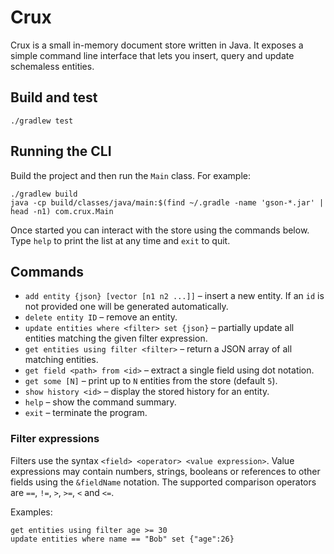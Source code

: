 # Crux

Crux is a small in-memory document store written in Java. It exposes a simple
command line interface that lets you insert, query and update schemaless
entities.

## Build and test

```
./gradlew test
```

## Running the CLI

Build the project and then run the `Main` class. For example:

```
./gradlew build
java -cp build/classes/java/main:$(find ~/.gradle -name 'gson-*.jar' | head -n1) com.crux.Main
```

Once started you can interact with the store using the commands below. Type
`help` to print the list at any time and `exit` to quit.

## Commands

* `add entity {json} [vector [n1 n2 ...]]` – insert a new entity. If an `id`
  is not provided one will be generated automatically.
* `delete entity ID` – remove an entity.
* `update entities where <filter> set {json}` – partially update all entities
  matching the given filter expression.
* `get entities using filter <filter>` – return a JSON array of all matching
  entities.
* `get field <path> from <id>` – extract a single field using dot notation.
* `get some [N]` – print up to `N` entities from the store (default `5`).
* `show history <id>` – display the stored history for an entity.
* `help` – show the command summary.
* `exit` – terminate the program.

### Filter expressions

Filters use the syntax `<field> <operator> <value expression>`. Value
expressions may contain numbers, strings, booleans or references to other
fields using the `&fieldName` notation. The supported comparison operators are
`==`, `!=`, `>`, `>=`, `<` and `<=`.

Examples:

```
get entities using filter age >= 30
update entities where name == "Bob" set {"age":26}
```
